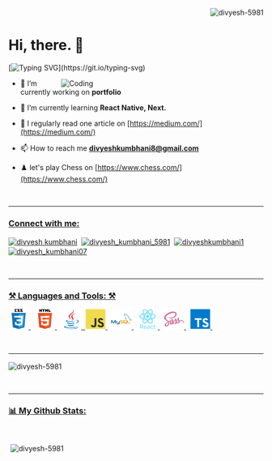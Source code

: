 <p align="right" id="top"> <img src="https://komarev.com/ghpvc/?username=divyesh-5981&label=Profile%20views&color=0e75b6&style=flat" alt="divyesh-5981" /> </p>

<h1 align="start">Hi, there. 👋</h1>

[![Typing SVG](https://readme-typing-svg.demolab.com?font=Fira+Code&duration=3000&pause=1000&color=7CF767&background=7CFF3700&random=false&width=501&lines=A+passionate+frontend+developer+from+India;Javascript+Enthusiast;and+Technopreneur!;Nice+to+meet+you...)](https://git.io/typing-svg)

<img alt="Coding"  align="right" width="400"
  src="https://res.cloudinary.com/practicaldev/image/fetch/s--rwfbkVgA--/c_limit%2Cf_auto%2Cfl_progressive%2Cq_auto%2Cw_800/https://dev-to-uploads.s3.amazonaws.com/uploads/articles/x88nwrvshk9eqt61g9bd.png"/>


- 🔭 I’m currently working on **portfolio**

- 🌱 I’m currently learning **React Native, Next.**

- 📝 I regularly read one article on [https://medium.com/](https://medium.com/)

- 📫 How to reach me **divyeshkumbhani8@gmail.com**

- ♟️ let's play Chess on [https://www.chess.com/](https://www.chess.com/)

<br/>
<hr/>
<a href="#"><h3 align="left">Connect with me:</h3></a>
<p align="left">
<a href="https://linkedin.com/in/divyesh kumbhani" target="blank"><img align="center" src="https://raw.githubusercontent.com/rahuldkjain/github-profile-readme-generator/master/src/images/icons/Social/linked-in-alt.svg" alt="divyesh kumbhani" height="30" width="40" /></a>&nbsp;
<a href="https://instagram.com/divyesh_kumbhani_5981" target="blank"><img align="center" src="https://raw.githubusercontent.com/rahuldkjain/github-profile-readme-generator/master/src/images/icons/Social/instagram.svg" alt="divyesh_kumbhani_5981" height="30" width="40" /></a>&nbsp;
<a href="https://www.hackerrank.com/divyeshkumbhani1" target="blank"><img align="center" src="https://raw.githubusercontent.com/rahuldkjain/github-profile-readme-generator/master/src/images/icons/Social/hackerrank.svg" alt="divyeshkumbhani1" height="30" width="40" /></a>&nbsp;
<a href="https://www.leetcode.com/divyesh_kumbhani07" target="blank"><img align="center" src="https://raw.githubusercontent.com/rahuldkjain/github-profile-readme-generator/master/src/images/icons/Social/leet-code.svg" alt="divyesh_kumbhani07" height="30" width="40" /></a>&nbsp;
</p>

<br/>
<hr/>
<a href="#"><h3 align="left">⚒️ Languages and Tools: ⚒️</h3></a>
<p align="left"> <a href="https://www.w3schools.com/css/" target="_blank" rel="noreferrer"> <img src="https://raw.githubusercontent.com/devicons/devicon/master/icons/css3/css3-original-wordmark.svg" alt="css3" width="40" height="40"/> </a>&nbsp; <a href="https://www.w3.org/html/" target="_blank" rel="noreferrer"> <img src="https://raw.githubusercontent.com/devicons/devicon/master/icons/html5/html5-original-wordmark.svg" alt="html5" width="40" height="40"/> </a>&nbsp; <a href="https://www.java.com" target="_blank" rel="noreferrer"> <img src="https://raw.githubusercontent.com/devicons/devicon/master/icons/java/java-original.svg" alt="java" width="40" height="40"/>&nbsp; </a> <a href="https://developer.mozilla.org/en-US/docs/Web/JavaScript" target="_blank" rel="noreferrer"> <img src="https://raw.githubusercontent.com/devicons/devicon/master/icons/javascript/javascript-original.svg" alt="javascript" width="40" height="40"/> </a>&nbsp; <a href="https://www.mysql.com/" target="_blank" rel="noreferrer"> <img src="https://raw.githubusercontent.com/devicons/devicon/master/icons/mysql/mysql-original-wordmark.svg" alt="mysql" width="40" height="40"/> </a>&nbsp; <a href="https://reactjs.org/" target="_blank" rel="noreferrer"> <img src="https://raw.githubusercontent.com/devicons/devicon/master/icons/react/react-original-wordmark.svg" alt="react" width="40" height="40"/> </a>&nbsp; <a href="https://sass-lang.com" target="_blank" rel="noreferrer"> <img src="https://raw.githubusercontent.com/devicons/devicon/master/icons/sass/sass-original.svg" alt="sass" width="40" height="40"/> </a>&nbsp; <a href="https://www.typescriptlang.org/" target="_blank" rel="noreferrer"> <img src="https://raw.githubusercontent.com/devicons/devicon/master/icons/typescript/typescript-original.svg" alt="typescript" width="40" height="40"/> </a>&nbsp; </p>


<br/>
<hr/>
<p><img align="center" src="https://github-readme-stats.vercel.app/api/top-langs?username=divyesh-5981&show_icons=true&locale=en&layout=compact" alt="divyesh-5981" /></p>

<br/>
<hr/>
<a href="#"><h3 align="left">📊 My Github Stats:</h3></a><br/>
<p>&nbsp;<img align="center" src="https://github-readme-stats.vercel.app/api?username=divyesh-5981&show_icons=true&locale=en" alt="divyesh-5981" /></p>
